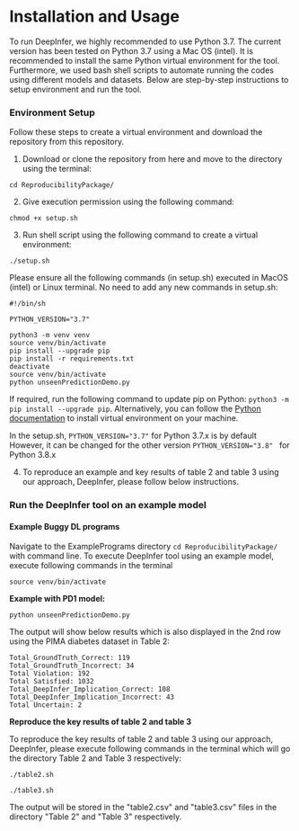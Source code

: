 # Installation and Usage

To run DeepInfer, we highly recommended to use Python 3.7. The current version has been tested on Python 3.7 using a Mac OS (intel). It is recommended to install the same Python virtual environment for the tool. Furthermore, we used bash shell scripts to automate running the codes using different models and datasets. Below are step-by-step instructions to setup environment and run the tool.

### Environment Setup

Follow these steps to create a virtual environment and download the repository from this repository.

1. Download or clone the repository from here and move to the directory using the terminal:

```
cd ReproducibilityPackage/
```

2. Give execution permission using the following command:

```
chmod +x setup.sh
```

3. Run shell script using the following command to create a virtual environment:

```
./setup.sh
```

Please ensure all the following commands (in setup.sh) executed in MacOS (intel) or Linux terminal.
No need to add any new commands in setup.sh:

```
#!/bin/sh

PYTHON_VERSION="3.7"

python3 -m venv venv
source venv/bin/activate
pip install --upgrade pip
pip install -r requirements.txt
deactivate
source venv/bin/activate
python unseenPredictionDemo.py
```

If required, run the following command to update pip on Python: `python3 -m pip install --upgrade pip`. Alternatively, you can follow the [Python documentation](https://packaging.python.org/en/latest/guides/installing-using-pip-and-virtual-environments/) to install virtual environment on your machine.

In the setup.sh, ```PYTHON_VERSION="3.7"``` for Python 3.7.x is by default
However, it can be changed for the other version ```PYTHON_VERSION="3.8" ``` for Python 3.8.x


4. To reproduce an example and key results of table 2 and table 3 using our approach, DeepInfer, please follow below instructions.

### Run the DeepInfer tool on an example model

#### Example Buggy DL programs
Navigate to the ExamplePrograms directory `cd ReproducibilityPackage/` with command line. To execute DeepInfer tool using an example model, execute following commands in the terminal

```
source venv/bin/activate
```
**Example with PD1 model:**
```
python unseenPredictionDemo.py
```
The output will show below results which is also displayed in the 2nd row using the PIMA diabetes dataset in Table 2:

```
Total_GroundTruth_Correct: 119
Total_GroundTruth_Incorrect: 34
Total Violation: 192
Total Satisfied: 1032
Total_DeepInfer_Implication_Correct: 108
Total_DeepInfer_Implication_Incorrect: 43
Total Uncertain: 2
```
**Reproduce the key results of table 2 and table 3**

To reproduce the key results of table 2 and table 3 using our approach, DeepInfer, please execute following commands in the terminal which will go the directory Table 2 and Table 3 respectively:

```
./table2.sh
```

```
./table3.sh
```

The output will be stored in the "table2.csv" and "table3.csv" files in the directory "Table 2" and "Table 3" respectively.
